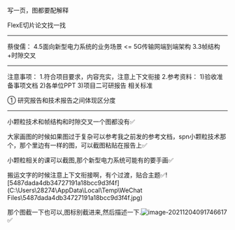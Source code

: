 写一页，图都要配解释

FlexE切片论文找一找

---

蔡俊儒：
4.5面向新型电力系统的业务场景 <= 5G传输网端到端架构
3.3帧结构+时隙交叉

***

注意事项：
1.符合项目要求，内容充实，注意上下文衔接
2.参考资料：
1)验收准备事项文档
2)各单位PPT
3)项目二可研报告
相关标准

① 研究报告和技术报告之间体现区分度

---

小颗粒技术和帧结构和时隙交叉一个图都没有✅

大家画图的时候如果图过于复杂可以参考我之前发的参考文档，spn小颗粒技术那个，那个里边有一样的图，可以截图粘贴在报告上✅

小颗粒相关的课可以截图,那个新型电力系统可能有的要手画✅

搬运文字的时候注意上下文衔接啊，有个过渡，贴合主题✅![5487dada4db34727191a18bcc9d3f4f](C:\Users\28274\AppData\Local\Temp\WeChat Files\5487dada4db34727191a18bcc9d3f4f.jpg)

那个图截一下也可以,图标别截进来,然后描述一下.![image-20211204091746617](C:\Users\28274\AppData\Roaming\Typora\typora-user-images\image-20211204091746617.png)✅

